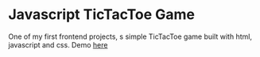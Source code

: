 # Javascript TicTacToe Game
One of my first frontend projects, s simple TicTacToe game built with html, javascript and css. Demo [here](https://mitchi-02.github.io/tic_tac_toe/)
